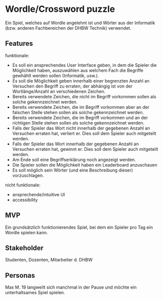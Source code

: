 # Wordle/Crossword puzzle

Ein Spiel, welches auf Wordle angelehnt ist und Wörter aus der Informatik (bzw. anderen Fachbereichen der DHBW Technik) verwendet.

## Features
funktionale:
- Es soll ein ansprechendes User Interface geben, in dem die Spieler die Möglichkeit haben, auszuwählen aus welchem Fach die Begriffe gewhählt werden sollen (Informatik, usw.).
- Es soll die Möglichkeit geben innerhalb einer begrenzten Anzahl an Versuchen den Begriff zu erraten, der abhängig ist von der Wortlänge/Anzahl an verschiedenen Zeichen.
- Bereits verwendete Zeichen, die nicht im Begriff vorkommen sollen als solche gekennzeichnet werden.
- Bereits verwendete Zeichen, die im Begriff vorkommen aber an der falschen Stelle stehen sollen als solche gekennzeichnet werden.
- Bereits verwendete Zeichen, die im Begriff vorkommen und an der richtigen Stelle stehen sollen als solche gekennzeichnet werden.
- Falls der Spieler das Wort nicht innerhalb der gegebenen Anzahl an Versuchen erraten hat, verliert er. Dies soll dem Spieler auch mitgeteilt werden.
- Falls der Spieler das Wort innerhalb der gegebenen Anzahl an Versuchen erraten hat, gewinnt er. Dies soll dem Spieler auch mitgeteilt werden.
- Am Ende soll eine Begriffserklärung noch angezeigt werden.
- Die Spieler sollen die Möglichkeit haben ein Leaderboard anzuschauen
- Es soll möglich sein Wörter (und eine Beschreibung dieser) vorzuschlagen.

nicht funktionale:
- ansprechende/intuitive UI
- accessibility

## MVP
Ein grundsätzlich funktionierendes Spiel, bei dem ein Spieler pro Tag ein Wordle spielen kann.

## Stakeholder
Studenten, Dozenten, Mitarbeiter d. DHBW

## Personas
Max M. 19 langweilt sich manchmal in der Pause und möchte ein unterhaltsames Spiel spielen.

